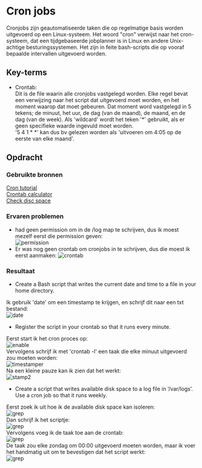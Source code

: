 # Cron jobs

Cronjobs zijn geautomatiseerde taken die op regelmatige basis worden uitgevoerd op een Linux-systeem. Het woord "cron" verwijst naar het cron-systeem, dat een tijdgebaseerde jobplanner is in Linux en andere Unix-achtige besturingssystemen. Het zijn in feite bash-scripts die op vooraf bepaalde intervallen uitgevoerd worden.

## Key-terms
- Crontab:  
Dit is de file waarin alle cronjobs vastgelegd worden. Elke regel bevat een verwijzing naar het script dat uitgevoerd moet worden, en het moment waarop dat moet gebeuren. Dat moment word vastgelegd in 5 tekens; de minuut, het uur, de dag (van de maand), de maand, en de dag (van de week). Als 'wildcard' wordt het teken '*' gebruikt, als er geen specifieke waarde ingevuld moet worden.  
'5 4 1 * *' kan dus bv gelezen worden als 'uitvoeren om 4:05 op de eerste van elke maand'.

## Opdracht
### Gebruikte bronnen
[Cron tutorial](https://www.digitalocean.com/community/tutorials/how-to-use-cron-to-automate-tasks-ubuntu-1804)  
[Crontab calculator](https://crontab.guru/)  
[Check disc space](https://www.linuxfoundation.org/blog/blog/classic-sysadmin-how-to-check-disk-space-on-linux-from-the-command-line#:~:text=That%20command%20is%20df%20%2DH,your%20system%20(Figure%201))  

### Ervaren problemen
- had geen permission om in de /log map te schrijven, dus ik moest mezelf eerst die permission geven:  
![[permission](..\00_includes\Linux_pics\8\permission_fix.png)](https://github.com/techgrounds/techgrounds-Mynamewastakenwastaken/blob/main/00_includes/Linux_pics/8/permission_fix.png?raw=true)  
- Er was nog geen crontab om cronjobs in te schrijven, dus die moest ik eerst aanmaken:
![[crontab](..\00_includes\Linux_pics\8\make_crontab.png)](https://github.com/techgrounds/techgrounds-Mynamewastakenwastaken/blob/main/00_includes/Linux_pics/8/make_crontab.png?raw=true)

### Resultaat
- Create a Bash script that writes the current date and time to a file in your home directory.  

Ik gebruik 'date' om een timestamp te krijgen, en schrijf dit naar een txt bestand:  
![[date](..\00_includes\Linux_pics\8\timestamper.png)](https://github.com/techgrounds/techgrounds-Mynamewastakenwastaken/blob/main/00_includes/Linux_pics/8/timestamper.png?raw=true)  
- Register the script in your crontab so that it runs every minute.  

Eerst start ik het cron proces op:  
![[enable](..\00_includes\Linux_pics\8\enable_cron.png)](https://github.com/techgrounds/techgrounds-Mynamewastakenwastaken/blob/main/00_includes/Linux_pics/8/enable_cron.png?raw=true)  
Vervolgens schrijf ik met 'crontab -l' een taak die elke minuut uitgevoerd zou moeten worden:    
![[timestamper](..\00_includes\Linux_pics\8\cronjob_timestamp.png)](https://github.com/techgrounds/techgrounds-Mynamewastakenwastaken/blob/main/00_includes/Linux_pics/8/cronjob_timestamp.png?raw=true)  
Na een kleine pauze kan ik zien dat het werkt:  
![[stamp2](..\00_includes\Linux_pics\8\cronjob_timestamp2.png)](https://github.com/techgrounds/techgrounds-Mynamewastakenwastaken/blob/main/00_includes/Linux_pics/8/cronjob_timestamp2.png?raw=true)  
- Create a script that writes available disk space to a log file in ‘/var/logs’. Use a cron job so that it runs weekly.  

Eerst zoek ik uit hoe ik de available disk space kan isoleren:  
![[grep](..\00_includes\Linux_pics\8\df_grep.png)](https://github.com/techgrounds/techgrounds-Mynamewastakenwastaken/blob/main/00_includes/Linux_pics/8/df_grep.png?raw=true)  
Dan schrijf ik het scriptje:    
![[grep](..\00_includes\Linux_pics\8\df_logger.png)](https://github.com/techgrounds/techgrounds-Mynamewastakenwastaken/blob/main/00_includes/Linux_pics/8/df_logger.png?raw=true)  
Vervolgens voeg ik de taak toe aan de crontab:  
![[grep](..\00_includes\Linux_pics\8\df_log_cronjob.png)](https://github.com/techgrounds/techgrounds-Mynamewastakenwastaken/blob/main/00_includes/Linux_pics/8/df_log_cronjob.png?raw=true)  
De taak zou elke zondag om 00:00 uitgevoerd moeten worden, maar ik voer het handmatig uit om te bevestigen dat het script werkt:  
![[grep](..\00_includes\Linux_pics\8\df_log_cronjob_conf.png)](https://github.com/techgrounds/techgrounds-Mynamewastakenwastaken/blob/main/00_includes/Linux_pics/8/df_log_cronjob_conf.png?raw=true)

